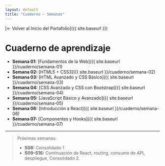 ```yaml
---
layout: default
title: "Cuaderno — Semanas"
---
```

[← Volver al Inicio del Portafolio]({{ site.baseurl }})
# Cuaderno de aprendizaje

- **Semana 01:** [Fundamentos de la Web]({{ site.baseurl }}/cuaderno/semana-01)
- **Semana 02:** [HTML5 + CSS3]({{ site.baseurl }}/cuaderno/semana-02)
- **Semana 03:** [HTML Avanzado y CSS Básico]({{ site.baseurl }}/cuaderno/semana-03)
- **Semana 04:** [CSS Avanzado y CSS con Bootstrap]({{ site.baseurl }}/cuaderno/semana-04)
- **Semana 05:** [JavaScript Básico y Avanzado]({{ site.baseurl }}/cuaderno/semana-05)
- **Semana 06:** [Introducción a React]({{ site.baseurl }}/cuaderno/semana-06)
- **Semana 07:** [Componentes y Hooks]({{ site.baseurl }}/cuaderno/semana-07)

---

> Próximas semanas:
> - **S08:** Consolidado 1  
> - **S09–S16:** Continuación de React, routing, consumo de API, despliegue, Consolidado 2.
